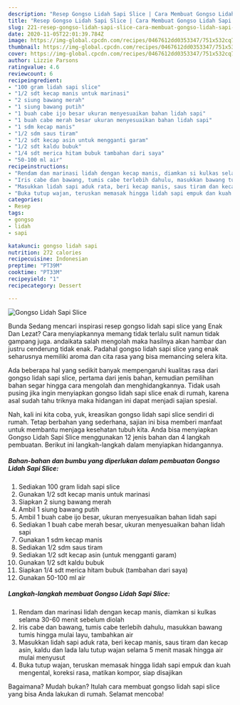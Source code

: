 ```yaml
---
description: "Resep Gongso Lidah Sapi Slice | Cara Membuat Gongso Lidah Sapi Slice Yang Lezat"
title: "Resep Gongso Lidah Sapi Slice | Cara Membuat Gongso Lidah Sapi Slice Yang Lezat"
slug: 221-resep-gongso-lidah-sapi-slice-cara-membuat-gongso-lidah-sapi-slice-yang-lezat
date: 2020-11-05T22:01:39.784Z
image: https://img-global.cpcdn.com/recipes/0467612dd0353347/751x532cq70/gongso-lidah-sapi-slice-foto-resep-utama.jpg
thumbnail: https://img-global.cpcdn.com/recipes/0467612dd0353347/751x532cq70/gongso-lidah-sapi-slice-foto-resep-utama.jpg
cover: https://img-global.cpcdn.com/recipes/0467612dd0353347/751x532cq70/gongso-lidah-sapi-slice-foto-resep-utama.jpg
author: Lizzie Parsons
ratingvalue: 4.6
reviewcount: 6
recipeingredient:
- "100 gram lidah sapi slice"
- "1/2 sdt kecap manis untuk marinasi"
- "2 siung bawang merah"
- "1 siung bawang putih"
- "1 buah cabe ijo besar ukuran menyesuaikan bahan lidah sapi"
- "1 buah cabe merah besar ukuran menyesuaikan bahan lidah sapi"
- "1 sdm kecap manis"
- "1/2 sdm saus tiram"
- "1/2 sdt kecap asin untuk mengganti garam"
- "1/2 sdt kaldu bubuk"
- "1/4 sdt merica hitam bubuk tambahan dari saya"
- "50-100 ml air"
recipeinstructions:
- "Rendam dan marinasi lidah dengan kecap manis, diamkan si kulkas selama 30-60 menit sebelum diolah"
- "Iris cabe dan bawang, tumis cabe terlebih dahulu, masukkan bawang tumis hingga mulai layu, tambahkan air"
- "Masukkan lidah sapi aduk rata, beri kecap manis, saus tiram dan kecap asin, kaldu dan lada lalu tutup wajan selama 5 menit masak hingga air mulai menyusut"
- "Buka tutup wajan, teruskan memasak hingga lidah sapi empuk dan kuah mengental, koreksi rasa, matikan kompor, siap disajikan"
categories:
- Resep
tags:
- gongso
- lidah
- sapi

katakunci: gongso lidah sapi 
nutrition: 272 calories
recipecuisine: Indonesian
preptime: "PT39M"
cooktime: "PT33M"
recipeyield: "1"
recipecategory: Dessert

---
```



![Gongso Lidah Sapi Slice](https://img-global.cpcdn.com/recipes/0467612dd0353347/751x532cq70/gongso-lidah-sapi-slice-foto-resep-utama.jpg)

Bunda Sedang mencari inspirasi resep gongso lidah sapi slice yang Enak Dan Lezat? Cara menyiapkannya memang tidak terlalu sulit namun tidak gampang juga. andaikata salah mengolah maka hasilnya akan hambar dan justru cenderung tidak enak. Padahal gongso lidah sapi slice yang enak seharusnya memiliki aroma dan cita rasa yang bisa memancing selera kita.



Ada beberapa hal yang sedikit banyak mempengaruhi kualitas rasa dari gongso lidah sapi slice, pertama dari jenis bahan, kemudian pemilihan bahan segar hingga cara mengolah dan menghidangkannya. Tidak usah pusing jika ingin menyiapkan gongso lidah sapi slice enak di rumah, karena asal sudah tahu triknya maka hidangan ini dapat menjadi sajian spesial.


Nah, kali ini kita coba, yuk, kreasikan gongso lidah sapi slice sendiri di rumah. Tetap berbahan yang sederhana, sajian ini bisa memberi manfaat untuk membantu menjaga kesehatan tubuh kita. Anda bisa menyiapkan Gongso Lidah Sapi Slice menggunakan 12 jenis bahan dan 4 langkah pembuatan. Berikut ini langkah-langkah dalam menyiapkan hidangannya.

<!--inarticleads1-->

##### Bahan-bahan dan bumbu yang diperlukan dalam pembuatan Gongso Lidah Sapi Slice:

1. Sediakan 100 gram lidah sapi slice
1. Gunakan 1/2 sdt kecap manis untuk marinasi
1. Siapkan 2 siung bawang merah
1. Ambil 1 siung bawang putih
1. Ambil 1 buah cabe ijo besar, ukuran menyesuaikan bahan lidah sapi
1. Sediakan 1 buah cabe merah besar, ukuran menyesuaikan bahan lidah sapi
1. Gunakan 1 sdm kecap manis
1. Sediakan 1/2 sdm saus tiram
1. Sediakan 1/2 sdt kecap asin (untuk mengganti garam)
1. Gunakan 1/2 sdt kaldu bubuk
1. Siapkan 1/4 sdt merica hitam bubuk (tambahan dari saya)
1. Gunakan 50-100 ml air




<!--inarticleads2-->

##### Langkah-langkah membuat Gongso Lidah Sapi Slice:

1. Rendam dan marinasi lidah dengan kecap manis, diamkan si kulkas selama 30-60 menit sebelum diolah
1. Iris cabe dan bawang, tumis cabe terlebih dahulu, masukkan bawang tumis hingga mulai layu, tambahkan air
1. Masukkan lidah sapi aduk rata, beri kecap manis, saus tiram dan kecap asin, kaldu dan lada lalu tutup wajan selama 5 menit masak hingga air mulai menyusut
1. Buka tutup wajan, teruskan memasak hingga lidah sapi empuk dan kuah mengental, koreksi rasa, matikan kompor, siap disajikan




Bagaimana? Mudah bukan? Itulah cara membuat gongso lidah sapi slice yang bisa Anda lakukan di rumah. Selamat mencoba!
